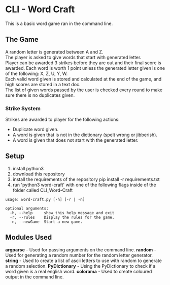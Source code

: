 # CLI - Word Craft

This is a basic word game ran in the command line.

## The Game
A random letter is generated between A and Z.<br>
The player is asked to give words that start with generated letter.<br>
Player can be awarded 3 strikes before they are out and their final score is awarded. Each word is worth 1 point unless 
the generated letter given is one of the following: X, Z, U, Y, W.<br>
Each valid word given is stored and calculated at the end of the game, and high scores are stored in a text doc.<br>
The list of given words passed by the user is checked every round to make sure there is no duplicates given.<br>
### Strike System
Strikes are awarded to player for the following actions:
* Duplicate word given.
* A word is given that is not in the dictionary (spelt wrong or jibberish).
* A word is given that does not start with the generated letter.

## Setup
1. install python3
2. download this repository
3. install the requirements of the repository pip install -r requirements.txt
4. run 'python3 word-craft' with one of the following flags inside of the folder called CLI_Word-Craft
```
usage: word-craft.py [-h] [-r | -n]

optional arguments:
  -h, --help     show this help message and exit
  -r, --rules    Display the rules for the game.
  -n, --newGame  Start a new game.
```


## Modules Used
**argparse** - Used for passing arguments on the command line.
**random** - Used for generating a random number for the random letter generator.
**string** - Used to create a list of ascii letters to use with random to generate a random selection.
**PyDictionary** - Using the PyDictionary to check if a word given is a real english word.
**colorama** - Used to create coloured output in the command line.

